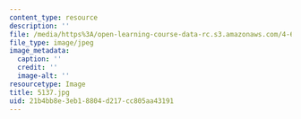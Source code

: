 ```yaml
---
content_type: resource
description: ''
file: /media/https%3A/open-learning-course-data-rc.s3.amazonaws.com/4-614-religious-architecture-and-islamic-cultures-fall-2002/21b4bb8e3eb18804d217cc805aa43191_5137.jpg
file_type: image/jpeg
image_metadata:
  caption: ''
  credit: ''
  image-alt: ''
resourcetype: Image
title: 5137.jpg
uid: 21b4bb8e-3eb1-8804-d217-cc805aa43191
---
```

